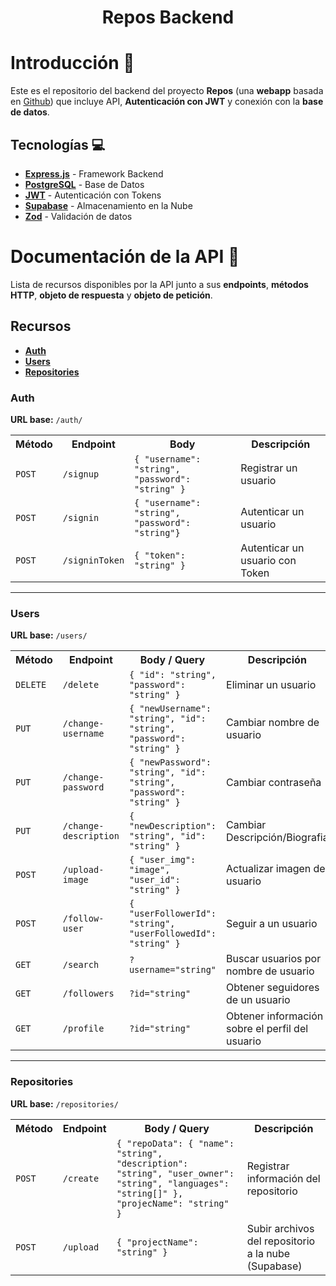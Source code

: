 <h1 align="center">Repos Backend</h1>

# Introducción 🚀

Este es el repositorio del backend del proyecto **Repos** (una **webapp** basada en [Github](https://github.com)) que 
incluye API, **Autenticación con JWT** y conexión con la **base de datos**.

## Tecnologías 💻️

- **[Express.js](https://expressjs.com)** - Framework Backend
- **[PostgreSQL](https://www.postgresql.org/)** - Base de Datos
- **[JWT](https://jwt.io/)** - Autenticación con Tokens
- **[Supabase](https://supabase.com)** - Almacenamiento en la Nube
- **[Zod](https://zod.dev/)** - Validación de datos

# Documentación de la API 📔

Lista de recursos disponibles por la API junto a sus **endpoints**, **métodos HTTP**, **objeto de respuesta** y 
**objeto de petición**.

## Recursos

- **[Auth](#auth)**
- **[Users](#users)**
- **[Repositories](#repositories)**

### Auth

**URL base:** `/auth/`

<table>
    <th>Método</th>
    <th>Endpoint</th>
    <th>Body</th>
    <th>Descripción</th>
    <tr>
        <td><code>POST</code></td>
        <td><code>/signup</code></td>
        <td>
            <code>{ "username": "string", "password": "string" }</code>
        </td>
        <td>Registrar un usuario</td>
    </tr>
    <tr>
        <td><code>POST</code></td>
        <td><code>/signin</code></td>
        <td>
            <code>{ "username": "string", "password": "string"}</code>
        </td>
        <td>Autenticar un usuario</td>
    </tr>
    <tr>
        <td><code>POST</code></td>
        <td><code>/signinToken</code></td>
        <td>
            <code>{ "token": "string" }</code>
        </td>
        <td>Autenticar un usuario con Token</td>
    </tr>
</table>

---

### Users

**URL base:** `/users/`

<table>
    <th>Método</th>
    <th>Endpoint</th>
    <th>Body / Query</th>
    <th>Descripción</th>
    <tr>
        <td><code>DELETE</code></td>
        <td><code>/delete</code></td>
        <td><code>{ "id": "string", "password": "string" }</code></td>
        <td>Eliminar un usuario</td>
    </tr>
    <tr>
        <td><code>PUT</code></td>
        <td><code>/change-username</code></td>
        <td><code>{ "newUsername": "string", "id": "string", "password": "string" }</code></td>
        <td>Cambiar nombre de usuario</td>
    </tr>
    <tr>
        <td><code>PUT</code></td>
        <td><code>/change-password</code></td>
        <td><code>{ "newPassword": "string", "id": "string", "password": "string" }</code></td>
        <td>Cambiar contraseña</td>
    </tr>
    <tr>
        <td><code>PUT</code></td>
        <td><code>/change-description</code></td>
        <td><code>{ "newDescription": "string", "id": "string" }</code></td>
        <td>Cambiar Descripción/Biografia</td>
    </tr>
    <tr>
        <td><code>POST</code></td>
        <td><code>/upload-image</code></td>
        <td><code>{ "user_img": "image", "user_id": "string" }</code></td>
        <td>Actualizar imagen de usuario</td>
    </tr>
    <tr>
        <td><code>POST</code></td>
        <td><code>/follow-user</code></td>
        <td><code>{ "userFollowerId": "string", "userFollowedId": "string" }</code></td>
        <td>Seguir a un usuario</td>
    </tr>
    <tr>
        <td><code>GET</code></td>
        <td><code>/search</code></td>
        <td><code>?username="string"</code></td>
        <td>Buscar usuarios por nombre de usuario</td>
    </tr>
    <tr>
        <td><code>GET</code></td>
        <td><code>/followers</code></td>
        <td><code>?id="string"</code></td>
        <td>Obtener seguidores de un usuario</td>
    </tr>
    <tr>
        <td><code>GET</code></td>
        <td><code>/profile</code></td>
        <td><code>?id="string"</code></td>
        <td>Obtener información sobre el perfil del usuario</td>
    </tr>
</table>

---

### Repositories

**URL base:** `/repositories/`

<table>
    <th>Método</th>
    <th>Endpoint</th>
    <th>Body / Query</th>
    <th>Descripción</th>
    <tr>
        <td><code>POST</code></td>        
        <td><code>/create</code></td>
        <td><code>{ "repoData": { "name": "string", "description": "string", "user_owner": "string", "languages": "string[]" }, "projecName": "string" }</code></td>
        <td>Registrar información del repositorio</td>
    </tr>
    <tr>
        <td><code>POST</code></td>
        <td><code>/upload</code></td>
        <td><code>{ "projectName": "string" }</code></td>
        <td>Subir archivos del repositorio a la nube (Supabase)</td>
    </tr>
</table>
